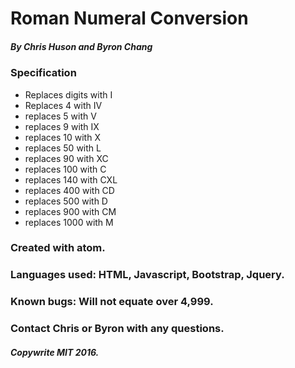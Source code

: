 # Roman Numeral Conversion

##### By Chris Huson and Byron Chang

### Specification
- Replaces digits with I
- Replaces 4 with IV
- replaces 5 with V
- replaces 9 with IX
- replaces 10 with X
- replaces 50 with L
- replaces 90 with XC
- replaces 100 with C
- replaces 140 with CXL
- replaces 400 with CD
- replaces 500 with D
- replaces 900 with CM
- replaces 1000 with M


### Created with atom.

### Languages used: HTML, Javascript, Bootstrap, Jquery.

### Known bugs: Will not equate over 4,999.

### Contact Chris or Byron with any questions.

##### Copywrite MIT 2016.
